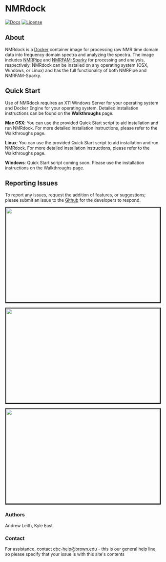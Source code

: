 
# NMRdock

[![Docs](https://img.shields.io/badge/docs-stable-blue.svg?style=flat-square)](https://compbiocore.github.io/nmrdock)
[![License](https://img.shields.io/github/license/compbiocore/nmrdock.svg)](https://raw.githubusercontent.com/compbiocore/nmrdock/master/LICENSE)

## About

NMRdock is a [Docker](https://www.docker.com/) container image for processing raw NMR time domain data into frequency domain spectra and analyzing the spectra. The image includes [NMRPipe](https://www.ibbr.umd.edu/nmrpipe/index.html) and [NMRFAM-Sparky](https://nmrfam.wisc.edu/nmrfam-sparky-distribution/) for processing and analysis, respectively. NMRdock can be installed on any operating system (OSX, Windows, or Linux) and has the full functionality of both NMRPipe and NMRFAM-Sparky.

## Quick Start

Use of NMRdock requires an X11 Windows Server for your operating system and Docker Engine for your operating system. Detailed installation instructions can be found on the **Walkthroughs** page.

**Mac OSX**: You can use the provided Quick Start script to aid installation and run NMRdock. For more detailed installation instructions, please refer to the Walkthroughs page.

**Linux**: You can use the provided Quick Start script to aid installation and run NMRdock. For more detailed installation instructions, please refer to the Walkthroughs page.

**Windows**: Quick Start script coming soon. Please use the installation instructions on the Walkthroughs page.

## Reporting Issues

To report any issues, request the addition of features, or suggestions; please submit an issue to the [Github](https://github.com/compbiocore/nmrdock/issues) for the developers to respond.



<a href="https://github.com/compbiocore/nmrdock/raw/master/docs/assets/brukerScreenShot.png"><img src="https://github.com/compbiocore/nmrdock/raw/master/docs/assets/brukerScreenShot.png" width="506" height="308" style="border: #000000 3px outset;"></a>

<a href="https://github.com/compbiocore/nmrdock/raw/master/docs/assets/bruker2DnmrDraw.png"><img src="https://github.com/compbiocore/nmrdock/raw/master/docs/assets/bruker2DnmrDraw.png" width="506" height="308" style="border: #000000 3px outset;"></a>

<a href="https://github.com/compbiocore/nmrdock/raw/master/docs/assets/varianScreenShot.png"><img src="https://github.com/compbiocore/nmrdock/raw/master/docs/assets/varianScreenShot.png" width="506" height="308" style="border: #000000 3px outset;"></a>







### Authors

Andrew Leith, Kyle East

### Contact

For assistance, contact cbc-help@brown.edu - this is our general help line, so please specify that your issue is with this site's contents
